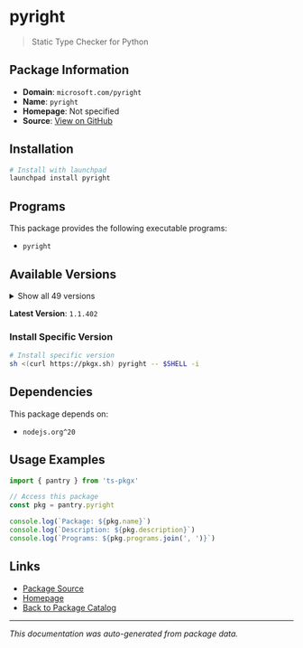 # pyright

> Static Type Checker for Python

## Package Information

- **Domain**: `microsoft.com/pyright`
- **Name**: `pyright`
- **Homepage**: Not specified
- **Source**: [View on GitHub](https://github.com/pkgxdev/pantry/tree/main/projects/microsoft.com/pyright/package.yml)

## Installation

```bash
# Install with launchpad
launchpad install pyright
```

## Programs

This package provides the following executable programs:

- `pyright`

## Available Versions

<details>
<summary>Show all 49 versions</summary>

- `1.1.402`, `1.1.401`, `1.1.400`, `1.1.399`, `1.1.398`
- `1.1.397`, `1.1.396`, `1.1.395`, `1.1.394`, `1.1.393`
- `1.1.392`, `1.1.391`, `1.1.390`, `1.1.389`, `1.1.388`
- `1.1.387`, `1.1.386`, `1.1.385`, `1.1.384`, `1.1.383`
- `1.1.382`, `1.1.381`, `1.1.380`, `1.1.379`, `1.1.378`
- `1.1.377`, `1.1.376`, `1.1.375`, `1.1.374`, `1.1.373`
- `1.1.372`, `1.1.371`, `1.1.370`, `1.1.369`, `1.1.368`
- `1.1.367`, `1.1.366`, `1.1.365`, `1.1.364`, `1.1.363`
- `1.1.362`, `1.1.361`, `1.1.360`, `1.1.359`, `1.1.358`
- `1.1.357`, `1.1.356`, `1.1.355`, `1.1.354`

</details>

**Latest Version**: `1.1.402`

### Install Specific Version

```bash
# Install specific version
sh <(curl https://pkgx.sh) pyright -- $SHELL -i
```

## Dependencies

This package depends on:

- `nodejs.org^20`

## Usage Examples

```typescript
import { pantry } from 'ts-pkgx'

// Access this package
const pkg = pantry.pyright

console.log(`Package: ${pkg.name}`)
console.log(`Description: ${pkg.description}`)
console.log(`Programs: ${pkg.programs.join(', ')}`)
```

## Links

- [Package Source](https://github.com/pkgxdev/pantry/tree/main/projects/microsoft.com/pyright/package.yml)
- [Homepage](#)
- [Back to Package Catalog](../../../package-catalog.md)

---

*This documentation was auto-generated from package data.*
